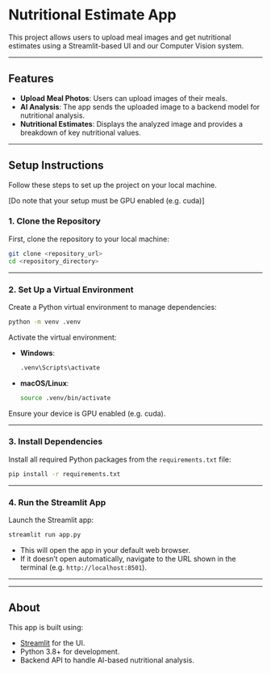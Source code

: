 # Nutritional Estimate App

This project allows users to upload meal images and get nutritional estimates using a Streamlit-based UI and our Computer Vision system.

---

## Features
- **Upload Meal Photos**: Users can upload images of their meals.
- **AI Analysis**: The app sends the uploaded image to a backend model for nutritional analysis.
- **Nutritional Estimates**: Displays the analyzed image and provides a breakdown of key nutritional values.

---

## Setup Instructions

Follow these steps to set up the project on your local machine.

[Do note that your setup must be GPU enabled (e.g. cuda)]

### 1. Clone the Repository
First, clone the repository to your local machine:
```bash
git clone <repository_url>
cd <repository_directory>
```

---

### 2. Set Up a Virtual Environment
Create a Python virtual environment to manage dependencies:
```bash
python -m venv .venv
```

Activate the virtual environment:
- **Windows**:
  ```bash
  .venv\Scripts\activate
  ```
- **macOS/Linux**:
  ```bash
  source .venv/bin/activate
  ```

Ensure your device is GPU enabled (e.g. cuda).

---

### 3. Install Dependencies
Install all required Python packages from the `requirements.txt` file:
```bash
pip install -r requirements.txt
```

---

### 4. Run the Streamlit App
Launch the Streamlit app:
```bash
streamlit run app.py
```

- This will open the app in your default web browser.
- If it doesn’t open automatically, navigate to the URL shown in the terminal (e.g. `http://localhost:8501`).

---
---

## About
This app is built using:
- [Streamlit](https://streamlit.io/) for the UI.
- Python 3.8+ for development.
- Backend API to handle AI-based nutritional analysis.
